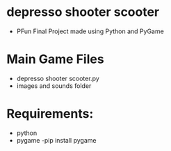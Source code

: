# depresso shooter scooter  
- PFun Final Project made using Python and PyGame

# Main Game Files  
- depresso shooter scooter.py  
- images and sounds folder  

# Requirements:
- python  
- pygame -pip install pygame  
